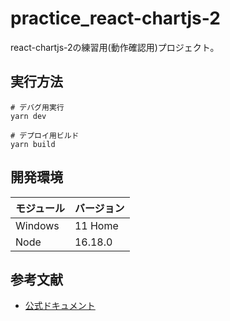 # practice_react-chartjs-2

react-chartjs-2の練習用(動作確認用)プロジェクト。  

## 実行方法

```shell
# デバグ用実行
yarn dev

# デプロイ用ビルド
yarn build
```

## 開発環境

| モジュール | バージョン |
| ---- | ---- |
| Windows | 11 Home |
| Node | 16.18.0 |

## 参考文献

- [公式ドキュメント](https://react-chartjs-2.js.org/)
